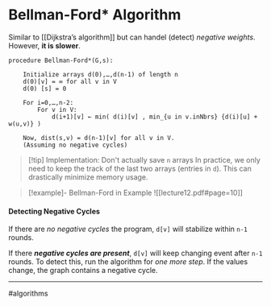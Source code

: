 # Bellman-Ford* Algorithm
Similar to [[Dijkstra’s algorithm]] but can handel (detect) *negative weights*. However, **it is slower**.

```
procedure Bellman-Ford*(G,s):

    Initialize arrays d(0),…,d(n-1) of length n
    d(0)[v] = ∞ for all v in V
    d(0) [s] = 0

    For i=0,…,n-2:
        For v in V:
            d(i+1)[v] ← min( d(i)[v] , min_{u in v.inNbrs} {d(i)[u] + w(u,v)} )

    Now, dist(s,v) = d(n-1)[v] for all v in V.
    (Assuming no negative cycles)
```

>[!tip] Implementation: Don't actually save `n` arrays
>In practice, we only need to keep the track of the last two arrays (entries in `d`). This can drastically minimize memory usage.


>[!example]- Bellman-Ford in Example
>![[lecture12.pdf#page=10]]

#### Detecting Negative Cycles
If there are *no negative cycles* the program, `d[v]` will stabilize within `n-1` rounds.

If there ***negative cycles are present***, `d[v]` will keep changing event after `n-1` rounds. To detect this, run the algorithm for *one more step*. If the values change, the graph contains a negative cycle.



---
#algorithms
